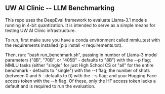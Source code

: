 ## UW AI Clinic -- LLM Benchmarking

This repo uses the DeepEval framework to evaluate Llama-3.1 models running in 4-bit quantization. It is intended to serve as a simple means for testing UW AI Clinic infrastructure.

To run, first make sure you have a conda environment called mmlu_test with the requirements installed (pip install -r requirements.txt).

Then, run: "bash run_benchmark.sh", passing in number of Llama-3 model parameters ("8B", "70B", or "405B" - defaults to "8B") with the --p flag; MMLU tasks (either "single" for just High School CS or "all" for the entire benchmark - defaults to "single") with the --t flag; the number of shots (between 0 and 5 - defaults to 0) with the --s flag; and your Hugging Face access token with the --h flag. Of these, only the HF access token lacks a default and is required to run the evaluation.